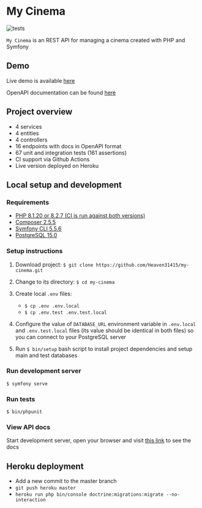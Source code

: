 # My Cinema

![tests](https://github.com/Heaven31415/my-cinema/actions/workflows/tests.yml/badge.svg)

`My Cinema` is an REST API for managing a cinema created with PHP and Symfony

## Demo

Live demo is available [here](https://heaven31415-my-cinema.herokuapp.com/api/v1)

OpenAPI documentation can be found [here](https://heaven31415-my-cinema.herokuapp.com/api/doc)

## Project overview

- 4 services
- 4 entities
- 4 controllers
- 16 endpoints with docs in OpenAPI format
- 67 unit and integration tests (161 assertions)
- CI support via Github Actions
- Live version deployed on Heroku

## Local setup and development

### Requirements

- [PHP 8.1.20 or 8.2.7 (CI is run against both versions)](https://www.php.net/)
- [Composer 2.5.5](https://getcomposer.org/)
- [Symfony CLI 5.5.6](https://symfony.com/download)
- [PostgreSQL 15.0](https://www.postgresql.org/)

### Setup instructions

1. Download project: `$ git clone https://github.com/Heaven31415/my-cinema.git`

2. Change to its directory: `$ cd my-cinema`

3. Create local `.env` files:
    - `$ cp .env .env.local`
    - `$ cp .env.test .env.test.local`

4. Configure the value of `DATABASE_URL` environment variable in `.env.local` and `.env.test.local`
files (its value should be identical in both files) so you can connect to your PostgreSQL server

5. Run `$ bin/setup` bash script to install project dependencies and setup main and test databases

### Run development server

`$ symfony serve`

### Run tests

`$ bin/phpunit`

### View API docs

Start development server, open your browser and visit [this link](https://localhost:8000/api/doc) to see the docs

## Heroku deployment

- Add a new commit to the master branch
- `git push heroku master`
- `heroku run php bin/console doctrine:migrations:migrate --no-interaction`

